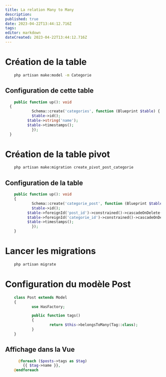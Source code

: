 ```yaml
---
title: La relation Many to Many
description: 
published: true
date: 2023-04-22T13:44:12.716Z
tags: 
editor: markdown
dateCreated: 2023-04-22T13:44:12.716Z
---
```


# Création de la table
```bash
	php artisan make:model -m Categorie
```

## Configuration de cette table
```php
	public function up(): void
  {
			Schema::create('categories', function (Blueprint $table) {
      		$table->id();
          $table->string('name');
          $table->timestamps();
			});
  }
```

# Création de la table pivot
```bash
	php artisan make:migration create_pivot_post_categorie
```

## Configuration de la table
```php
	public function up(): void
	{
			Schema::create('categorie_post', function (Blueprint $table) {
      		$table->id();
          $table->foreignId('post_id')->constrained()->cascadeOnDelete();
          $table->foreignId('categorie_id')->constrained()->cascadeOnDelete();
          $table->timestamps();
			});
	}
```

# Lancer les migrations
```bash
	php artisan migrate
```

# Configuration du modèle Post
```php
	class Post extends Model
	{
			use HasFactory;

			public function tags()
			{
					return $this->belongsToMany(Tag::class);
			}
	}
```

## Affichage dans la Vue
```php
	  @foreach ($posts->tags as $tag)
        {{ $tag->name }},
    @endforeach
```